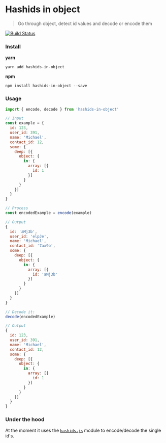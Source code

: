# Hashids in object
> Go through object, detect id values and decode or encode them

[![Build Status](https://travis-ci.org/entwicklerstube/hashids-in-object.svg?branch=master)](https://travis-ci.org/entwicklerstube/hashids-in-object)

### Install
**yarn**
```
yarn add hashids-in-object
```

**npm**
```
npm install hashids-in-object --save
```

### Usage
```js
import { encode, decode } from 'hashids-in-object'

// Input
const example = {
  id: 123,
  user_id: 391,
  name: 'Michael',
  contact_id: 12,
  some: {
    deep: [{
      object: {
        in: {
          array: [{
            id: 1
          }]
        }
      }
    }]
  }
}

// Process
const encodedExample = encode(example)

// Output
{
  id: 'aMj3b',
  user_id: 'elpJe',
  name: 'Michael',
  contact_id: '7ax9b',
  some: {
    deep: [{
      object: {
        in: {
          array: [{
            id: 'aMj3b'
          }]
        }
      }
    }]
  }
}

// Decode it:
decode(encodedExample)

// Output
{
  id: 123,
  user_id: 391,
  name: 'Michael',
  contact_id: 12,
  some: {
    deep: [{
      object: {
        in: {
          array: [{
            id: 1
          }]
        }
      }
    }]
  }
}
```


### Under the hood
At the moment it uses the [`hashids.js`](https://github.com/ivanakimov/hashids.js) module to encode/decode the single id's.
